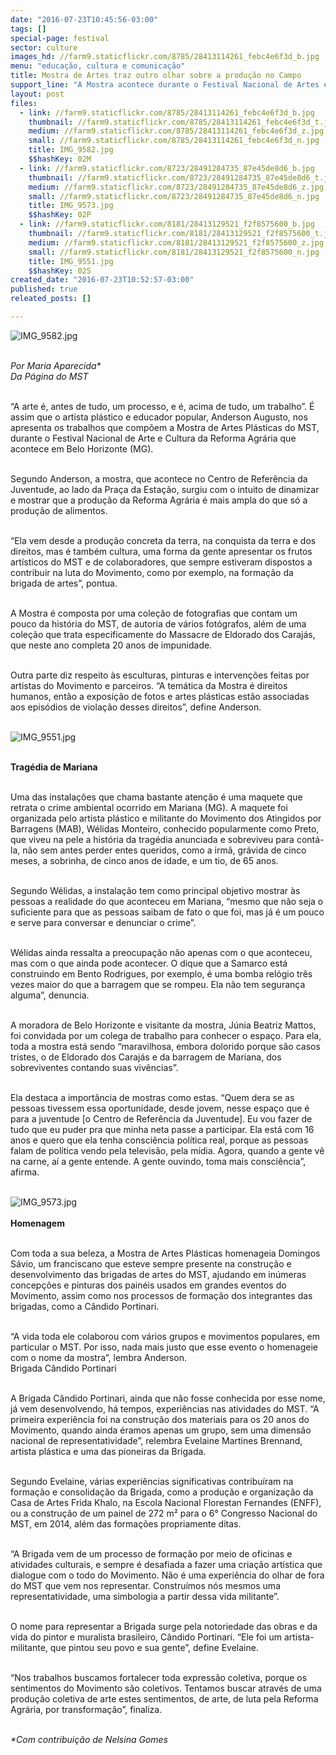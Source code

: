 ```yaml
---
date: "2016-07-23T10:45:56-03:00"
tags: []
special-page: festival
sector: culture
images_hd: //farm9.staticflickr.com/8785/28413114261_febc4e6f3d_b.jpg
menu: "educação, cultura e comunicação"
title: Mostra de Artes traz outro olhar sobre a produção no Campo
support_line: "A Mostra acontece durante o Festival Nacional de Artes e Cultura da Reforma Agrária, em Belo Horizonte."
layout: post
files:
  - link: //farm9.staticflickr.com/8785/28413114261_febc4e6f3d_b.jpg
    thumbnail: //farm9.staticflickr.com/8785/28413114261_febc4e6f3d_t.jpg
    medium: //farm9.staticflickr.com/8785/28413114261_febc4e6f3d_z.jpg
    small: //farm9.staticflickr.com/8785/28413114261_febc4e6f3d_n.jpg
    title: IMG_9582.jpg
    $$hashKey: 02M
  - link: //farm9.staticflickr.com/8723/28491284735_87e45de8d6_b.jpg
    thumbnail: //farm9.staticflickr.com/8723/28491284735_87e45de8d6_t.jpg
    medium: //farm9.staticflickr.com/8723/28491284735_87e45de8d6_z.jpg
    small: //farm9.staticflickr.com/8723/28491284735_87e45de8d6_n.jpg
    title: IMG_9573.jpg
    $$hashKey: 02P
  - link: //farm9.staticflickr.com/8181/28413129521_f2f8575600_b.jpg
    thumbnail: //farm9.staticflickr.com/8181/28413129521_f2f8575600_t.jpg
    medium: //farm9.staticflickr.com/8181/28413129521_f2f8575600_z.jpg
    small: //farm9.staticflickr.com/8181/28413129521_f2f8575600_n.jpg
    title: IMG_9551.jpg
    $$hashKey: 02S
created_date: "2016-07-23T10:52:57-03:00"
published: true
releated_posts: []

---
```

<p><img alt="IMG_9582.jpg" src="//farm9.staticflickr.com/8785/28413114261_febc4e6f3d_b.jpg" /></p>

<p><br />
<em>Por Maria Aparecida*<br />
Da P&aacute;gina do MST</em></p>

<p><br />
&ldquo;A arte &eacute;, antes de tudo, um processo, e &eacute;, acima de tudo, um trabalho&rdquo;. &Eacute; assim que o artista pl&aacute;stico e educador popular, Anderson Augusto, nos apresenta os trabalhos que comp&otilde;em a Mostra de Artes Pl&aacute;sticas do MST, durante o Festival Nacional de Arte e Cultura da Reforma Agr&aacute;ria que acontece em Belo Horizonte (MG).&nbsp;</p>

<p><br />
Segundo Anderson, a mostra, que acontece no Centro de Refer&ecirc;ncia da Juventude, ao lado da Pra&ccedil;a da Esta&ccedil;&atilde;o, surgiu com o intuito de dinamizar e mostrar que a produ&ccedil;&atilde;o da Reforma Agr&aacute;ria &eacute; mais ampla do que s&oacute; a produ&ccedil;&atilde;o de alimentos.&nbsp;</p>

<p><br />
&ldquo;Ela vem desde a produ&ccedil;&atilde;o concreta da terra, na conquista da terra e dos direitos, mas &eacute; tamb&eacute;m cultura, uma forma da gente apresentar os frutos art&iacute;sticos do MST e de colaboradores, que sempre estiveram dispostos a contribuir na luta do Movimento, como por exemplo, na forma&ccedil;&atilde;o da brigada de artes&rdquo;, pontua.</p>

<p><br />
A Mostra &eacute; composta por uma cole&ccedil;&atilde;o de fotografias que contam um pouco da hist&oacute;ria do MST, de autoria de v&aacute;rios fot&oacute;grafos, al&eacute;m de uma cole&ccedil;&atilde;o que trata especificamente do Massacre de Eldorado dos Caraj&aacute;s, que neste ano completa 20 anos de impunidade.&nbsp;</p>

<p><br />
Outra parte diz respeito &agrave;s esculturas, pinturas e interven&ccedil;&otilde;es feitas por artistas do Movimento e parceiros. &ldquo;A tem&aacute;tica da Mostra &eacute; direitos humanos, ent&atilde;o a exposi&ccedil;&atilde;o de fotos e artes pl&aacute;sticas est&atilde;o associadas aos epis&oacute;dios de viola&ccedil;&atilde;o desses direitos&rdquo;, define Anderson.<br />
&nbsp;</p>

<p><img alt="IMG_9551.jpg" src="//farm9.staticflickr.com/8181/28413129521_f2f8575600_b.jpg" /></p>

<p><br />
<strong>Trag&eacute;dia de Mariana</strong></p>

<p><br />
Uma das instala&ccedil;&otilde;es que chama bastante aten&ccedil;&atilde;o &eacute; uma maquete que retrata o crime ambiental ocorrido em Mariana (MG). A maquete foi organizada pelo artista pl&aacute;stico e militante do Movimento dos Atingidos por Barragens (MAB), W&eacute;lidas Monteiro, conhecido popularmente como Preto, que viveu na pele a hist&oacute;ria da trag&eacute;dia anunciada e sobreviveu para cont&aacute;-la, n&atilde;o sem antes perder entes queridos, como a irm&atilde;, gr&aacute;vida de cinco meses, a sobrinha, de cinco anos de idade, e um tio, de 65 anos.</p>

<p><br />
Segundo W&eacute;lidas, a instala&ccedil;&atilde;o tem como principal objetivo mostrar &agrave;s pessoas a realidade do que aconteceu em Mariana, &ldquo;mesmo que n&atilde;o seja o suficiente para que as pessoas saibam de fato o que foi, mas j&aacute; &eacute; um pouco e serve para conversar e denunciar o crime&rdquo;.&nbsp;</p>

<p><br />
W&eacute;lidas ainda ressalta a preocupa&ccedil;&atilde;o n&atilde;o apenas com o que aconteceu, mas com o que ainda pode acontecer. O dique que a Samarco est&aacute; construindo em Bento Rodrigues, por exemplo, &eacute; uma bomba rel&oacute;gio tr&ecirc;s vezes maior do que a barragem que se rompeu. Ela n&atilde;o tem seguran&ccedil;a alguma&rdquo;, denuncia.</p>

<p><br />
A moradora de Belo Horizonte e visitante da mostra, J&uacute;nia Beatriz Mattos, foi convidada por um colega de trabalho para conhecer o espa&ccedil;o. Para ela, toda a mostra est&aacute; sendo &ldquo;maravilhosa, embora dolorido porque s&atilde;o casos tristes, o de Eldorado dos Caraj&aacute;s e da barragem de Mariana, dos sobreviventes contando suas viv&ecirc;ncias&rdquo;.</p>

<p><br />
Ela destaca a import&acirc;ncia de mostras como estas. &ldquo;Quem dera se as pessoas tivessem essa oportunidade, desde jovem, nesse espa&ccedil;o que &eacute; para a juventude [o Centro de Refer&ecirc;ncia da Juventude]. Eu vou fazer de tudo que eu puder pra que minha neta passe a participar. Ela est&aacute; com 16 anos e quero que ela tenha consci&ecirc;ncia pol&iacute;tica real, porque as pessoas falam de pol&iacute;tica vendo pela televis&atilde;o, pela m&iacute;dia. Agora, quando a gente v&ecirc; na carne, a&iacute; a gente entende. A gente ouvindo, toma mais consci&ecirc;ncia&rdquo;, afirma.<br />
&nbsp;</p>

<p><img alt="IMG_9573.jpg" src="//farm9.staticflickr.com/8723/28491284735_87e45de8d6_b.jpg" /><br />
<br />
<strong>Homenagem</strong></p>

<p><br />
Com toda a sua beleza, a Mostra de Artes Pl&aacute;sticas homenageia Domingos S&aacute;vio, um franciscano que esteve sempre presente na constru&ccedil;&atilde;o e desenvolvimento das brigadas de artes do MST, ajudando em in&uacute;meras concep&ccedil;&otilde;es e pinturas dos pain&eacute;is usados em grandes eventos do Movimento, assim como nos processos de forma&ccedil;&atilde;o dos integrantes das brigadas, como a C&acirc;ndido Portinari.</p>

<p><br />
&ldquo;A vida toda ele colaborou com v&aacute;rios grupos e movimentos populares, em particular o MST. Por isso, nada mais justo que esse evento o homenageie com o nome da mostra&rdquo;, lembra Anderson.<br />
Brigada C&acirc;ndido Portinari</p>

<p><br />
A Brigada C&acirc;ndido Portinari, ainda que n&atilde;o fosse conhecida por esse nome, j&aacute; vem desenvolvendo, h&aacute; tempos, experi&ecirc;ncias nas atividades do MST. &ldquo;A primeira experi&ecirc;ncia foi na constru&ccedil;&atilde;o dos materiais para os 20 anos do Movimento, quando ainda &eacute;ramos apenas um grupo, sem uma dimens&atilde;o nacional de representatividade&rdquo;, relembra Evelaine Martines Brennand, artista pl&aacute;stica e uma das pioneiras da Brigada.</p>

<p><br />
Segundo Evelaine, v&aacute;rias experi&ecirc;ncias significativas contribu&iacute;ram na forma&ccedil;&atilde;o e consolida&ccedil;&atilde;o da Brigada, como a produ&ccedil;&atilde;o e organiza&ccedil;&atilde;o da Casa de Artes Frida Khalo, na Escola Nacional Florestan Fernandes (ENFF), ou a constru&ccedil;&atilde;o de um painel de 272 m&sup2; para o 6&deg; Congresso Nacional do MST, em 2014, al&eacute;m das forma&ccedil;&otilde;es propriamente ditas.&nbsp;</p>

<p><br />
&ldquo;A Brigada vem de um processo de forma&ccedil;&atilde;o por meio de oficinas e atividades culturais, e sempre &eacute; desafiada a fazer uma cria&ccedil;&atilde;o art&iacute;stica que dialogue com o todo do Movimento. N&atilde;o &eacute; uma experi&ecirc;ncia do olhar de fora do MST que vem nos representar. Constru&iacute;mos n&oacute;s mesmos uma representatividade, uma simbologia a partir dessa vida militante&rdquo;.</p>

<p><br />
O nome para representar a Brigada surge pela notoriedade das obras e da vida do pintor e muralista brasileiro, C&acirc;ndido Portinari. &ldquo;Ele foi um artista-militante, que pintou seu povo e sua gente&rdquo;, define Evelaine.</p>

<p><br />
&ldquo;Nos trabalhos buscamos fortalecer toda express&atilde;o coletiva, porque os sentimentos do Movimento s&atilde;o coletivos. Tentamos buscar atrav&eacute;s de uma produ&ccedil;&atilde;o coletiva de arte estes sentimentos, de arte, de luta pela Reforma Agr&aacute;ria, por transforma&ccedil;&atilde;o&rdquo;, finaliza.</p>

<p><br />
<em>*Com contribui&ccedil;&atilde;o de Nelsina Gomes</em></p>

<p>&nbsp;</p>
